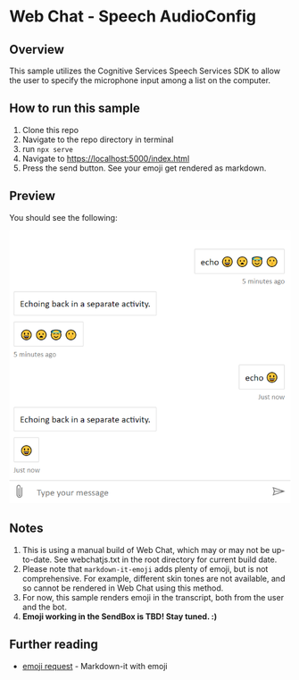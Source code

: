 # Web Chat - Speech AudioConfig

## Overview

This sample utilizes the Cognitive Services Speech Services SDK to allow the user to specify the microphone input among a list on the computer.

## How to run this sample

1. Clone this repo
1. Navigate to the repo directory in terminal
1. run `npx serve`
1. Navigate to [https://localhost:5000/index.html](https://localhost:5000/index.html)
1. Press the send button. See your emoji get rendered as markdown.

## Preview

You should see the following:

<img src="./emoji-preview.png" alt="emoji in Web Chat transcript"/>

## Notes

1. This is using a manual build of Web Chat, which may or may not be up-to-date. See webchatjs.txt in the root directory for current build date.
1. Please note that `markdown-it-emoji` adds plenty of emoji, but is not comprehensive. For example, different skin tones are not available, and so cannot be rendered in Web Chat using this method.
1. For now, this sample renders emoji in the transcript, both from the user and the bot.
1. **Emoji working in the SendBox is TBD! Stay tuned. :)**

## Further reading

- [emoji request](https://github.com/microsoft/BotFramework-WebChat/issues/1072) - Markdown-it with emoji
